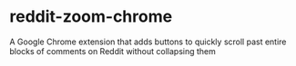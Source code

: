 # reddit-zoom-chrome
A Google Chrome extension that adds buttons to quickly scroll past entire blocks of comments on Reddit without collapsing them
